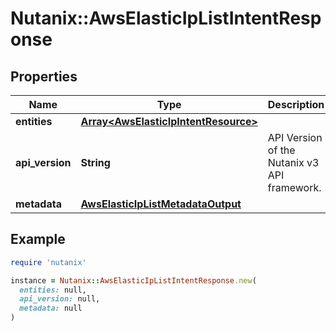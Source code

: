 # Nutanix::AwsElasticIpListIntentResponse

## Properties

| Name | Type | Description | Notes |
| ---- | ---- | ----------- | ----- |
| **entities** | [**Array&lt;AwsElasticIpIntentResource&gt;**](AwsElasticIpIntentResource.md) |  | [optional] |
| **api_version** | **String** | API Version of the Nutanix v3 API framework. | [default to &#39;3.1.0&#39;] |
| **metadata** | [**AwsElasticIpListMetadataOutput**](AwsElasticIpListMetadataOutput.md) |  |  |

## Example

```ruby
require 'nutanix'

instance = Nutanix::AwsElasticIpListIntentResponse.new(
  entities: null,
  api_version: null,
  metadata: null
)
```

